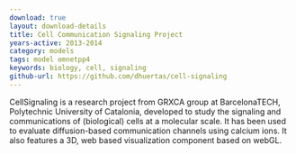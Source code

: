 ```yaml
---
download: true
layout: download-details
title: Cell Communication Signaling Project
years-active: 2013-2014
category: models
tags: model omnetpp4
keywords: biology, cell, signaling
github-url: https://github.com/dhuertas/cell-signaling
---
```


CellSignaling is a research project from GRXCA group at BarcelonaTECH,
Polytechnic University of Catalonia, developed to study the signaling and
communications of (biological) cells at a molecular scale. It has been used to
evaluate diffusion-based communication channels using calcium ions. It also
features a 3D, web based visualization component based on webGL.
